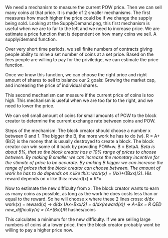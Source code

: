 We need a mechanism to measure the current POW price. Then we can sell many coins at that price.
It is made of 2 smaller mechanisms.
The first measures how much higher the price could be if we change the supply being sold. Looking at the SupplyDemand.png, this first mechanism is useful when we are to far to the left and we need to increase price.
We are estimate a price function that is dependent on how many coins we sell. A supply/demand function.

Over very short time periods, we sell finite numbers of contracts giving people ability to mine a set number of coins at a set price. Based on the fees people are willing to pay for the priviledge, we can estimate the price function.

Once we know this function, we can choose the right price and right amount of shares to sell to balance our 2 goals: Growing the market cap, and increasing the price of individual shares.

This second mechanism can measure if the current price of coins is too high. This mechanism is useful when we are too far to the right, and we need to lower the price.

We can sell small amount of coins for small amounts of POW to the block creator to determine the current exchange rate between coins and POW.

Steps of the mechanism:
The block creator should choose a number x between 0 and 1. The bigger the B, the more work he has to do (w).
R = A+(B/2) is the money that is usually destroyed to create a block. The block creator can win some of it back by providing POW=w.
B = Beta*A. Beta is about 5%, that so the block creator has a 10% range of prices to choose between.
By making B smaller we can increase the monetary incentive for the stimate of price to be accurate.
By making B bigger we can increase the range of prices that the block creator can choose between.
The amount of work he has to do depends on x like this: work(x) = (A*x)+((B*x*x)/2).
His reward depends on x like this: reward(x) = R*x

Now to estimate the new difficulty from x:
The block creator wants to earn as many coins as possible, as long as the work he does costs less than or equal to the reward.
So he will choose x where these 2 lines cross:
d/dx work(x) = reward(x) 
-> d/dx (A*x+B*x*x/2) = d/dx(reward(x)) 
-> A+Bx = R
QED new_difficulty(x) = (A+(B*x))/R hashes/coins

This calculates a minimum for the new difficulty. If we are selling large numbers of coins at a lower price, then the block creator probably wont be willing to pay a higher price now.